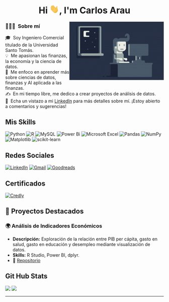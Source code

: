 <h1 align="center">Hi <img src="https://raw.githubusercontent.com/ABSphreak/ABSphreak/master/gifs/Hi.gif" width="30px">, I'm Carlos Arau</h1>


<img align="right" width=300px alt="Night Coding" src="https://raw.githubusercontent.com/AVS1508/AVS1508/master/assets/Night-Coding.gif" />

### 👨🏻‍💻 &nbsp;Sobre mí

🎓 &nbsp;Soy Ingeniero Comercial titulado de la Universidad Santo Tomás.  
💡 &nbsp;Me apasionan las finanzas, la economía y la ciencia de datos.  
🌱 &nbsp;Me enfoco en aprender más sobre ciencias de datos, finanzas y AI aplicada a las finanzas.  
✍️ &nbsp;En mi tiempo libre, me dedico a crear proyectos de análisis de datos.  
📄 &nbsp;Echa un vistazo a mi [LinkedIn](https://linkedin.com/in/carlos-arau) para más detalles sobre mí. ¡Estoy abierto a comentarios y sugerencias!


## Mis Skills

![Python](https://img.shields.io/badge/python-3670A0?style=for-the-badge&logo=python&logoColor=ffdd54)
![R](https://img.shields.io/badge/r-%23276DC3.svg?style=for-the-badge&logo=r&logoColor=white)
![MySQL](https://img.shields.io/badge/mysql-4479A1.svg?style=for-the-badge&logo=mysql&logoColor=white)
![Power Bi](https://img.shields.io/badge/power_bi-F2C811?style=for-the-badge&logo=powerbi&logoColor=black)
![Microsoft Excel](https://img.shields.io/badge/Microsoft_Excel-217346?style=for-the-badge&logo=microsoft-excel&logoColor=white)
![Pandas](https://img.shields.io/badge/pandas-%23150458.svg?style=for-the-badge&logo=pandas&logoColor=white)
![NumPy](https://img.shields.io/badge/numpy-%23013243.svg?style=for-the-badge&logo=numpy&logoColor=white)
![Matplotlib](https://img.shields.io/badge/Matplotlib-%23ffffff.svg?style=for-the-badge&logo=Matplotlib&logoColor=black)
![scikit-learn](https://img.shields.io/badge/scikit--learn-%23F7931E.svg?style=for-the-badge&logo=scikit-learn&logoColor=white)

## Redes Sociales
[![LinkedIn](https://img.shields.io/badge/linkedin-%230077B5.svg?style=for-the-badge&logo=linkedin&logoColor=white)](https://linkedin.com/in/carlos-arau)
[![Gmail](https://img.shields.io/badge/Gmail-D14836?style=for-the-badge&logo=gmail&logoColor=white)](mailto:carl.arau7@gmail.com)
[![Goodreads](https://img.shields.io/badge/Goodreads-F3F1EA?style=for-the-badge&logo=goodreads&logoColor=372213)](https://www.goodreads.com/user/show/123559181-carlos)

## Certificados
[![Credly](https://img.shields.io/badge/Credly-F57C00.svg?style=for-the-badge&logo=credly&logoColor=white)](https://www.credly.com/users/carlos-arau)

## 🚀 Proyectos Destacados  

### 🌍 Análisis de Indicadores Económicos  
- **Descripción:** Exploración de la relación entre PIB per cápita, gasto en salud, gasto en educación y desempleo mediante visualización de datos.  
- **Skills:** R Studio, Power BI, dplyr.  
- 🔗 [Repositorio](https://github.com/CarlosArau/Analisis_macroeconomico)  


## Git Hub Stats

[![](https://github-readme-stats.vercel.app/api?username=carlosarau&show_icons=true&theme=tokyonight&hide_border=true&locale=en)](https://github.com/carlosarau)
[![](https://github-readme-streak-stats.herokuapp.com/?user=carlosarau&theme=material-palenight)](https://github.com/carlosarau)
</div>

----




